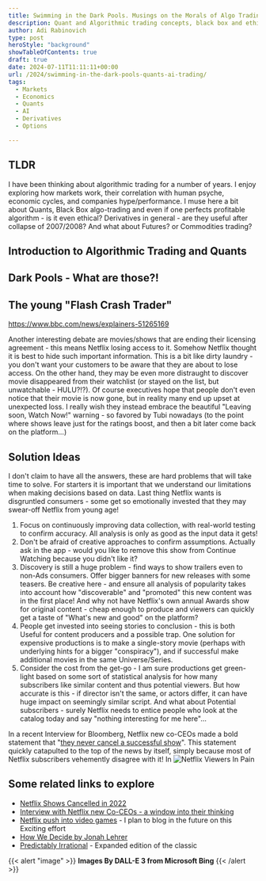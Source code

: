 ```yaml
---
title: Swimming in the Dark Pools. Musings on the Morals of Algo Trading.
description: Quant and Algorithmic trading concepts, black box and ethics, musings on morals and true usefulness of derivatives - not even mentioning Futures markets 
author: Adi Rabinovich
type: post
heroStyle: "background"
showTableOfContents: true
draft: true
date: 2024-07-11T11:11:11+00:00
url: /2024/swimming-in-the-dark-pools-quants-ai-trading/
tags:
  - Markets
  - Economics
  - Quants
  - AI
  - Derivatives
  - Options

---
```

## TLDR

I have been thinking about algorithmic trading for a number of years. I enjoy exploring how markets work, their correlation with human psyche, economic cycles, and companies hype/performance. I muse here a bit about Quants, Black Box algo-trading and even if one perfects profitable algorithm - is it even ethical?
Derivatives in general - are they useful after collapse of 2007/2008? And what about Futures? or Commodities trading?

## Introduction to Algorithmic Trading and Quants 


## Dark Pools - What are those?!


## The young "Flash Crash Trader"


https://www.bbc.com/news/explainers-51265169



Another interesting debate are movies/shows that are ending their licensing agreement - this means Netflix losing access to it. Somehow Netflix thought it is best to hide such important information. This is a bit like dirty laundry - you don't want your customers to be aware that they are about to lose access. On the other hand, they may be even more distraught to discover movie disappeared from their watchlist (or stayed on the list, but unwatchable - HULU?!?). Of course executives hope that people don't even notice that their movie is now gone, but in reality many end up upset at unexpected loss.
I really wish they instead embrace the beautiful "Leaving soon, Watch Now!" warning - so favored by Tubi nowadays (to the point where shows leave just for the ratings boost, and then a bit later come back on the platform...)

## Solution Ideas

I don't claim to have all the answers, these are hard problems that will take time to solve. For starters it is important that we understand our limitations when making decisions based on data. Last thing Netflix wants is disgruntled consumers - some get so emotionally invested that they may swear-off Netflix from young age!
1. Focus on continuously improving data collection, with real-world testing to confirm accuracy. All analysis is only as good as the input data it gets!
2. Don't be afraid of creative approaches to confirm assumptions. Actually ask in the app - would you like to remove this show from Continue Watching because you didn't like it?
3. Discovery is still a huge problem - find ways to show trailers even to non-Ads consumers. Offer bigger banners for new releases with some teasers. Be creative here - and ensure all analysis of popularity takes into account how "discoverable" and "promoted" this new content was in the first place! And why not have Netflix's own annual Awards show for original content - cheap enough to produce and viewers can quickly get a taste of "What's new and good" on the platform?
4. People get invested into seeing stories to conclusion - this is both Useful for content producers and a possible trap. One solution for expensive productions is to make a single-story movie (perhaps with underlying hints for a bigger "conspiracy"), and if successful make additional movies in the same Universe/Series.
5. Consider the cost from the get-go - I am sure productions get green-light based on some sort of statistical analysis for how many subscribers like similar content and thus potential viewers. But how accurate is this - if director isn't the same, or actors differ, it can have huge impact on seemingly similar script. And what about Potential subscribers - surely Netflix needs to entice people who look at the catalog today and say "nothing interesting for me here"...

In a recent Interview for Bloomberg, Netflix new co-CEOs made a bold statement that "[they never cancel a successful show](https://www.forbes.com/sites/paultassi/2023/01/24/netflix-says-it-has-never-cancelled-a-successful-show/)". This statement quickly catapulted to the top of the news by itself, simply because most of Netflix subscribers vehemently disagree with it! In 
![Netflix Viewers In Pain](people_crying_for_netflix_cancellations.png)

## Some related links to explore

- [Netflix Shows Cancelled in 2022](https://variety.com/lists/netflix-shows-canceled-2022/)
- [Interview with Netflix new Co-CEOs - a window into their thinking](https://www.bloomberg.com/news/newsletters/2023-01-21/netflix-ceo-reed-hastings-steps-down-interview-with-greg-peters-ted-sarandos)
- [Netflix push into video games](https://www.theverge.com/22772589/netflix-video-games-app-news-updates) - I plan to blog in the future on this Exciting effort
- [How We Decide by Jonah Lehrer](https://www.amazon.com/How-We-Decide-Jonah-Lehrer/dp/0547247990?tag=craftonia-20)
- [Predictably Irrational](https://www.amazon.com/Predictably-Irrational-Revised-Expanded-Decisions/dp/0061353248?tag=craftonia-20) - Expanded edition of the classic

{{< alert "image" >}}
**Images By DALL-E 3 from Microsoft Bing**
{{< /alert >}}
